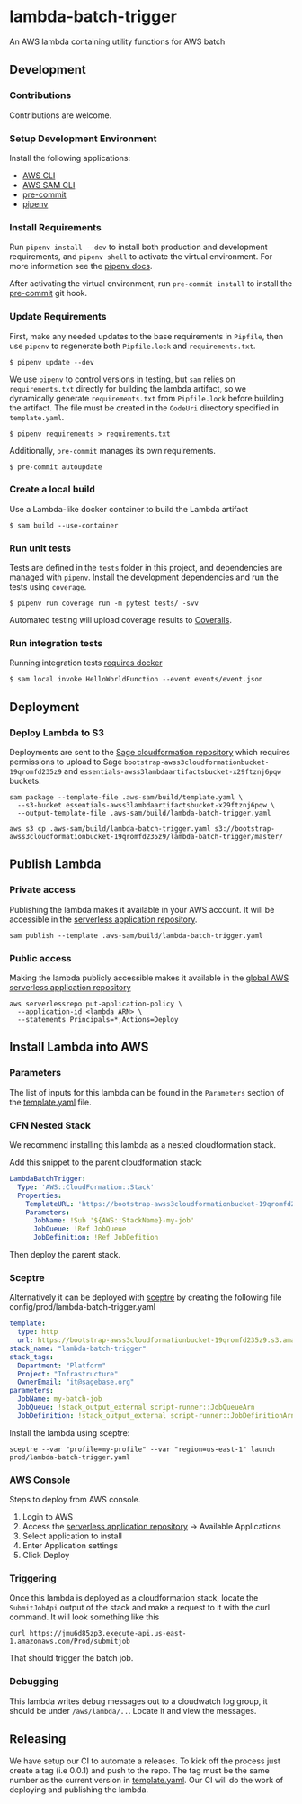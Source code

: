 # lambda-batch-trigger
An AWS lambda containing utility functions for AWS batch

## Development

### Contributions
Contributions are welcome.

### Setup Development Environment

Install the following applications:
* [AWS CLI](https://github.com/aws/aws-cli)
* [AWS SAM CLI](https://github.com/aws/aws-sam-cli)
* [pre-commit](https://github.com/pre-commit/pre-commit)
* [pipenv](https://github.com/pypa/pipenv)

### Install Requirements

Run `pipenv install --dev` to install both production and development
requirements, and `pipenv shell` to activate the virtual environment. For more
information see the [pipenv docs](https://pipenv.pypa.io/en/latest/).

After activating the virtual environment, run `pre-commit install` to install
the [pre-commit](https://pre-commit.com/) git hook.

### Update Requirements

First, make any needed updates to the base requirements in `Pipfile`, then use
`pipenv` to regenerate both `Pipfile.lock` and `requirements.txt`.

```shell script
$ pipenv update --dev
```

We use `pipenv` to control versions in testing, but `sam` relies on
`requirements.txt` directly for building the lambda artifact, so we dynamically
generate `requirements.txt` from `Pipfile.lock` before building the artifact.
The file must be created in the `CodeUri` directory specified in
`template.yaml`.

```shell script
$ pipenv requirements > requirements.txt
```

Additionally, `pre-commit` manages its own requirements.

```shell script
$ pre-commit autoupdate
```

### Create a local build

Use a Lambda-like docker container to build the Lambda artifact

```shell script
$ sam build --use-container
```

### Run unit tests

Tests are defined in the `tests` folder in this project, and dependencies are
managed with `pipenv`. Install the development dependencies and run the tests
using `coverage`.

```shell script
$ pipenv run coverage run -m pytest tests/ -svv
```

Automated testing will upload coverage results to [Coveralls](coveralls.io).

### Run integration tests

Running integration tests
[requires docker](https://docs.aws.amazon.com/serverless-application-model/latest/developerguide/sam-cli-command-reference-sam-local-start-api.html)

```shell script
$ sam local invoke HelloWorldFunction --event events/event.json
```

## Deployment

### Deploy Lambda to S3
Deployments are sent to the
[Sage cloudformation repository](https://bootstrap-awss3cloudformationbucket-19qromfd235z9.s3.amazonaws.com/index.html)
which requires permissions to upload to Sage
`bootstrap-awss3cloudformationbucket-19qromfd235z9` and
`essentials-awss3lambdaartifactsbucket-x29ftznj6pqw` buckets.

```shell script
sam package --template-file .aws-sam/build/template.yaml \
  --s3-bucket essentials-awss3lambdaartifactsbucket-x29ftznj6pqw \
  --output-template-file .aws-sam/build/lambda-batch-trigger.yaml

aws s3 cp .aws-sam/build/lambda-batch-trigger.yaml s3://bootstrap-awss3cloudformationbucket-19qromfd235z9/lambda-batch-trigger/master/
```

## Publish Lambda

### Private access
Publishing the lambda makes it available in your AWS account.  It will be accessible in
the [serverless application repository](https://console.aws.amazon.com/serverlessrepo).

```shell script
sam publish --template .aws-sam/build/lambda-batch-trigger.yaml
```

### Public access
Making the lambda publicly accessible makes it available in the
[global AWS serverless application repository](https://serverlessrepo.aws.amazon.com/applications)

```shell script
aws serverlessrepo put-application-policy \
  --application-id <lambda ARN> \
  --statements Principals=*,Actions=Deploy
```

## Install Lambda into AWS

### Parameters
The list of inputs for this lambda can be found in the `Parameters` section of the
[template.yaml](template.yaml) file.

### CFN Nested Stack
We recommend installing this lambda as a nested cloudformation stack.

Add this snippet to the parent cloudformation stack:

```yaml
LambdaBatchTrigger:
  Type: 'AWS::CloudFormation::Stack'
  Properties:
    TemplateURL: 'https://bootstrap-awss3cloudformationbucket-19qromfd235z9.s3.amazonaws.com/lambda-batch-trigger/master/lambda-batch-trigger.yaml'
    Parameters:
      JobName: !Sub '${AWS::StackName}-my-job'
      JobQueue: !Ref JobQueue
      JobDefinition: !Ref JobDefition
```

Then deploy the parent stack.

### Sceptre
Alternatively it can be deployed with [sceptre](https://github.com/Sceptre/sceptre) by creating the following
file config/prod/lambda-batch-trigger.yaml

```yaml
template:
  type: http
  url: https://bootstrap-awss3cloudformationbucket-19qromfd235z9.s3.amazonaws.com/lambda-batch-trigger/master/lambda-batch-trigger.yaml
stack_name: "lambda-batch-trigger"
stack_tags:
  Department: "Platform"
  Project: "Infrastructure"
  OwnerEmail: "it@sagebase.org"
parameters:
  JobName: my-batch-job
  JobQueue: !stack_output_external script-runner::JobQueueArn
  JobDefinition: !stack_output_external script-runner::JobDefinitionArn
```

Install the lambda using sceptre:
```shell script
sceptre --var "profile=my-profile" --var "region=us-east-1" launch prod/lambda-batch-trigger.yaml
```

### AWS Console
Steps to deploy from AWS console.

1. Login to AWS
2. Access the
[serverless application repository](https://console.aws.amazon.com/serverlessrepo)
-> Available Applications
3. Select application to install
4. Enter Application settings
5. Click Deploy

### Triggering

Once this lambda is deployed as a cloudformation stack, locate the `SubmitJobApi` output of the
stack and make a request to it with the curl command.  It will look something like this

```shell
curl https://jmu6d85zp3.execute-api.us-east-1.amazonaws.com/Prod/submitjob
```

That should trigger the batch job.

### Debugging
This lambda writes debug messages out to a cloudwatch log group, it should be under
`/aws/lambda/..`.  Locate it and view the messages.

## Releasing

We have setup our CI to automate a releases.  To kick off the process just create
a tag (i.e 0.0.1) and push to the repo.  The tag must be the same number as the current
version in [template.yaml](template.yaml).  Our CI will do the work of deploying and publishing
the lambda.
